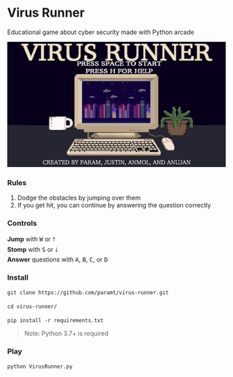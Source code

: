 # Virus Runner
Educational game about cyber security made with Python arcade

![Demo](demo.gif)

### Rules

1. Dodge the obstacles by jumping over them
2. If you get hit, you can continue by answering the question correctly

### Controls
**Jump** with <kbd>W</kbd> or <kbd>🡑</kbd> <br>
**Stomp** with <kbd>S</kbd> or <kbd>🡓</kbd> <br>
**Answer** questions with <kbd>A</kbd>, <kbd>B</kbd>, <kbd>C</kbd>, or <kbd>D</kbd>

### Install
```
git clone https://github.com/paramt/virus-runner.git

cd virus-runner/

pip install -r requirements.txt
```
> Note: Python 3.7+ is required
### Play
```
python VirusRunner.py
```
